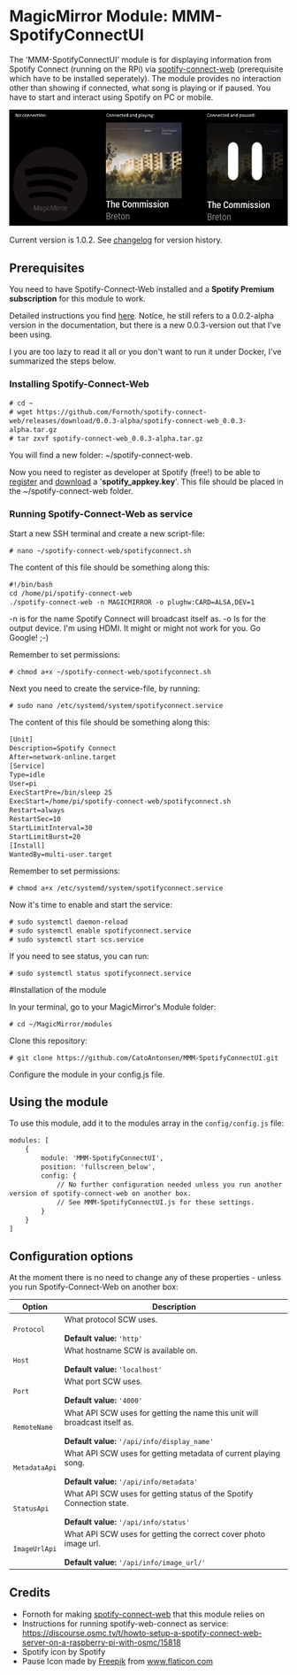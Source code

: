 # MagicMirror Module: MMM-SpotifyConnectUI
The 'MMM-SpotifyConnectUI' module is for displaying information from Spotify Connect (running on the RPi) via [spotify-connect-web](https://github.com/Fornoth/spotify-connect-web) (prerequisite which have to be installed seperately). The module provides no interaction other than showing if connected, what song is playing or if paused. You have to start and interact using Spotify on PC or mobile.

![Screenshot of the module](images/Example.png "Screenshot of the module")

Current version is 1.0.2. See [changelog](CHANGELOG.md "Version history") for version history.

## Prerequisites
You need to have Spotify-Connect-Web installed and a **Spotify Premium subscription** for this module to work.

Detailed instructions you find [here](https://github.com/Fornoth/spotify-connect-web/blob/0.0.3-alpha/README.md). Notice, he still refers to a 0.0.2-alpha version in the documentation, but there is a new 0.0.3-version out that I've been using.

I you are too lazy to read it all or you don't want to run it under Docker, I've summarized the steps below.
### Installing Spotify-Connect-Web
    # cd ~
    # wget https://github.com/Fornoth/spotify-connect-web/releases/download/0.0.3-alpha/spotify-connect-web_0.0.3-alpha.tar.gz   
    # tar zxvf spotify-connect-web_0.0.3-alpha.tar.gz

You will find a new folder: ~/spotify-connect-web.

Now you need to register as developer at Spotify (free!) to be able to [register](https://developer.spotify.com/) and [download](https://devaccount.spotify.com/my-account/keys/) a '**spotify_appkey.key**'. This file should be placed in the ~/spotify-connect-web folder.

### Running Spotify-Connect-Web as service
Start a new SSH terminal and create a new script-file:

    # nano ~/spotify-connect-web/spotifyconnect.sh

The content of this file should be something along this:

    #!/bin/bash
    cd /home/pi/spotify-connect-web
    ./spotify-connect-web -n MAGICMIRROR -o plughw:CARD=ALSA,DEV=1

-n is for the name Spotify Connect will broadcast itself as.
-o Is for the output device. I'm using HDMI. It might or might not work for you. Go Google! ;-)

Remember to set permissions:

    # chmod a+x ~/spotify-connect-web/spotifyconnect.sh

Next you need to create the service-file, by running:

    # sudo nano /etc/systemd/system/spotifyconnect.service

The content of this file should be something along this:

    [Unit]
    Description=Spotify Connect
    After=network-online.target
    [Service]
    Type=idle
    User=pi
    ExecStartPre=/bin/sleep 25
    ExecStart=/home/pi/spotify-connect-web/spotifyconnect.sh
    Restart=always
    RestartSec=10
    StartLimitInterval=30
    StartLimitBurst=20
    [Install]
    WantedBy=multi-user.target

Remember to set permissions:

    # chmod a+x /etc/systemd/system/spotifyconnect.service

Now it's time to enable and start the service:

    # sudo systemctl daemon-reload
    # sudo systemctl enable spotifyconnect.service
    # sudo systemctl start scs.service

If you need to see status, you can run:

    # sudo systemctl status spotifyconnect.service

#Installation of the module

In your terminal, go to your MagicMirror's Module folder:

    # cd ~/MagicMirror/modules

Clone this repository:

    # git clone https://github.com/CatoAntonsen/MMM-SpotifyConnectUI.git

Configure the module in your config.js file.
## Using the module
To use this module, add it to the modules array in the `config/config.js` file:

    modules: [
    	{
    		module: 'MMM-SpotifyConnectUI',
    		position: 'fullscreen_below',
    		config: {
    			// No further configuration needed unless you run another version of spotify-connect-web on another box.
				// See MMM-SpotifyConnectUI.js for these settings.
    		}
    	}
    ]

## Configuration options

At the moment there is no need to change any of these properties - unless you run Spotify-Connect-Web on another box:

<table width="100%">
	<thead>
		<tr>
			<th>Option</th>
			<th width="100%">Description</th>
		</tr>
	<thead>
	<tbody>
		<tr>
			<td><code>Protocol</code></td>
			<td>What protocol SCW uses.<br>
				<br><b>Default value:</b> <code>'http'</code>
			</td>
		</tr>
		<tr>
			<td><code>Host</code></td>
			<td>What hostname SCW is available on.<br>
				<br><b>Default value:</b> <code>'localhost'</code>
			</td>
		</tr>
		<tr>
			<td><code>Port</code></td>
			<td>What port SCW uses.<br>
				<br><b>Default value:</b> <code>'4000'</code>
			</td>
		</tr>
		<tr>
			<td><code>RemoteName</code></td>
			<td>What API SCW uses for getting the name this unit will broadcast itself as.<br>
				<br><b>Default value:</b> <code>'/api/info/display_name'</code>
			</td>
		</tr>
		<tr>
			<td><code>MetadataApi</code></td>
			<td>What API SCW uses for getting metadata of current playing song.<br>
				<br><b>Default value:</b> <code>'/api/info/metadata'</code>
			</td>
		</tr>
		<tr>
			<td><code>StatusApi</code></td>
			<td>What API SCW uses for getting status of the Spotify Connection state.<br>
				<br><b>Default value:</b> <code>'/api/info/status'</code>
			</td>
		</tr>
		<tr>
			<td><code>ImageUrlApi</code></td>
			<td>What API SCW uses for getting the correct cover photo image url.<br>
				<br><b>Default value:</b> <code>'/api/info/image_url/'</code>
			</td>
		</tr>
	</tbody>
</table>

## Credits
- Fornoth for making [spotify-connect-web](https://github.com/Fornoth/spotify-connect-web "Link to spotify-connect-web on GitHub") that this module relies on  
- Instructions for running spotify-web-connect as service: https://discourse.osmc.tv/t/howto-setup-a-spotify-connect-web-server-on-a-raspberry-pi-with-osmc/15818
- Spotify icon by Spotify
- Pause Icon made by [Freepik](http://www.flaticon.com/authors/freepik) from www.flaticon.com 
